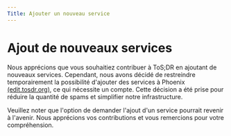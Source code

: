 ```yaml
---
Title: Ajouter un nouveau service
---
```


# Ajout de nouveaux services

Nous apprécions que vous souhaitiez contribuer à ToS;DR en ajoutant de nouveaux services. Cependant, nous avons décidé de restreindre temporairement la possibilité d'ajouter des services à Phoenix [(edit.tosdr.org)](https://edit.tosdr.org), ce qui nécessite un compte. Cette décision a été prise pour réduire la quantité de spams et simplifier notre infrastructure.

Veuillez noter que l'option de demander l'ajout d'un service pourrait revenir à l'avenir. Nous apprécions vos contributions et vous remercions pour votre compréhension.
